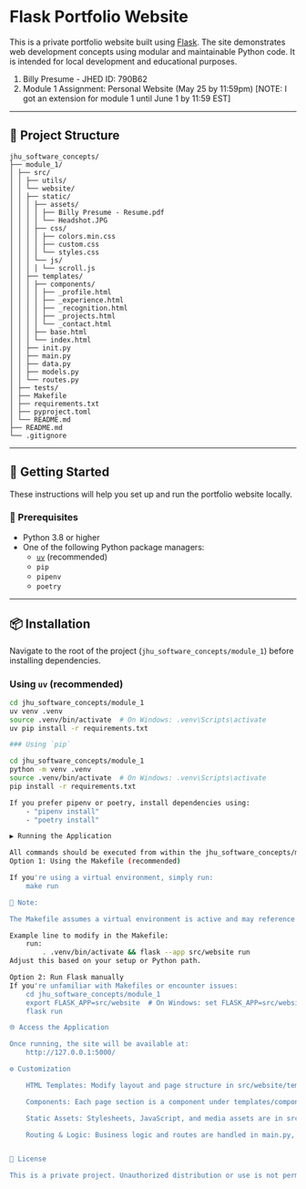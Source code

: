 # Flask Portfolio Website

This is a private portfolio website built using [Flask](https://flask.palletsprojects.com/). The site demonstrates web development concepts using modular and maintainable Python code. It is intended for local development and educational purposes.

1. Billy Presume -  JHED ID: 790B62
2. Module 1 Assignment: Personal Website (May 25 by 11:59pm) [NOTE: I got an extension for module 1 until June 1 by 11:59 EST]

---

## 📁 Project Structure

```text
jhu_software_concepts/
├── module_1/
│ ├── src/
│ │ ├── utils/
│ │ └── website/
│ │ ├── static/
│ │ │ ├── assets/
│ │ │ │ ├── Billy Presume - Resume.pdf
│ │ │ │ └── Headshot.JPG
│ │ │ ├── css/
│ │ │ │ ├── colors.min.css
│ │ │ │ ├── custom.css
│ │ │ │ └── styles.css
│ │ │ └── js/
│ │ │ │ └── scroll.js
│ │ ├── templates/
│ │ │ ├── components/
│ │ │ │ ├── _profile.html
│ │ │ │ ├── _experience.html
│ │ │ │ ├── _recognition.html
│ │ │ │ ├── _projects.html
│ │ │ │ └── _contact.html
│ │ │ ├── base.html
│ │ │ └── index.html
│ │ ├── init.py
│ │ ├── main.py
│ │ ├── data.py
│ │ ├── models.py
│ │ └── routes.py
│ ├── tests/
│ ├── Makefile
│ ├── requirements.txt
│ ├── pyproject.toml
│ └── README.md
├── README.md
└── .gitignore
```

---

## 🚀 Getting Started

These instructions will help you set up and run the portfolio website locally.

### 🔧 Prerequisites

- Python 3.8 or higher
- One of the following Python package managers:
  - [`uv`](https://github.com/astral-sh/uv) (recommended)
  - `pip`
  - `pipenv`
  - `poetry`

---

## 📦 Installation

Navigate to the root of the project (`jhu_software_concepts/module_1`) before installing dependencies.

### Using `uv` (recommended)

```bash
cd jhu_software_concepts/module_1
uv venv .venv
source .venv/bin/activate  # On Windows: .venv\Scripts\activate
uv pip install -r requirements.txt

### Using `pip`

cd jhu_software_concepts/module_1
python -m venv .venv
source .venv/bin/activate  # On Windows: .venv\Scripts\activate
pip install -r requirements.txt

If you prefer pipenv or poetry, install dependencies using:
    - "pipenv install"
    - "poetry install"

▶️ Running the Application

All commands should be executed from within the jhu_software_concepts/module_1 directory.
Option 1: Using the Makefile (recommended)

If you're using a virtual environment, simply run:
    make run

🔧 Note:

The Makefile assumes a virtual environment is active and may reference .venv. If you're not using a virtual environment, you must update the Makefile accordingly.

Example line to modify in the Makefile:
    run:
        . .venv/bin/activate && flask --app src/website run
Adjust this based on your setup or Python path.

Option 2: Run Flask manually
If you're unfamiliar with Makefiles or encounter issues:
    cd jhu_software_concepts/module_1
    export FLASK_APP=src/website  # On Windows: set FLASK_APP=src/website
    flask run

🌐 Access the Application

Once running, the site will be available at:
    http://127.0.0.1:5000/

⚙️ Customization

    HTML Templates: Modify layout and page structure in src/website/templates/.

    Components: Each page section is a component under templates/components/.

    Static Assets: Stylesheets, JavaScript, and media assets are in src/website/static/.

    Routing & Logic: Business logic and routes are handled in main.py, routes.py, and supporting modules under src/website/.


🔐 License

This is a private project. Unauthorized distribution or use is not permitted.